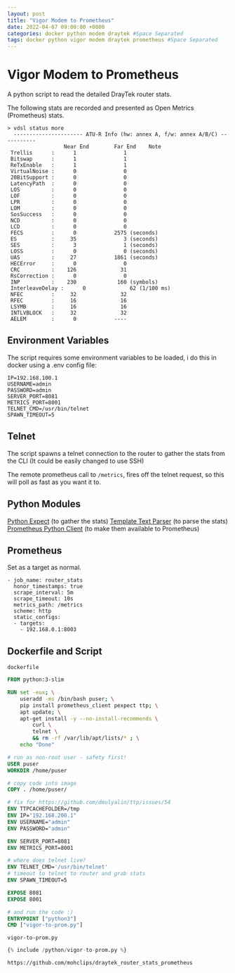 ```yaml
---
layout: post
title: "Vigor Modem to Prometheus"
date: 2022-04-07 09:00:00 +0000
categories: docker python modem draytek #Space Separated
tags: docker python vigor modem draytek prometheus #Space Separated
---
```


# Vigor Modem to Prometheus

A python script to read the detailed DrayTek router stats.

The following stats are recorded and presented as Open Metrics (Prometheus) stats.
```
> vdsl status more
  ---------------------- ATU-R Info (hw: annex A, f/w: annex A/B/C) -----------
                  Near End        Far End    Note
 Trellis      :      1               1
 Bitswap      :      1               1
 ReTxEnable   :      1               1
 VirtualNoise :      0               0
 20BitSupport :      0               0
 LatencyPath  :      0               0
 LOS          :      0               0
 LOF          :      0               0
 LPR          :      0               0
 LOM          :      0               0
 SosSuccess   :      0               0
 NCD          :      0               0
 LCD          :      0               0
 FECS         :      0            2575 (seconds)
 ES           :     35               3 (seconds)
 SES          :      3               1 (seconds)
 LOSS         :      0               0 (seconds)
 UAS          :     27            1861 (seconds)
 HECError     :      0               0
 CRC          :    126              31
 RsCorrection :      0               0
 INP          :    230             160 (symbols)
 InterleaveDelay :      0              62 (1/100 ms)
 NFEC         :     32              32
 RFEC         :     16              16
 LSYMB        :     16              16
 INTLVBLOCK   :     32              32
 AELEM        :      0            ----
```

## Environment Variables

The script requires some environment variables to be loaded, i do this in docker using a .env config file:

```
IP=192.168.100.1
USERNAME=admin
PASSWORD=admin
SERVER_PORT=8081
METRICS_PORT=8001
TELNET_CMD=/usr/bin/telnet
SPAWN_TIMEOUT=5
```

## Telnet

The script spawns a telnet connection to the router to gather the stats from the CLI (It could be easily changed to use SSH)

The remote prometheus call to `/metrics`, fires off the telnet request, so this will poll as fast as you want it to.

## Python Modules

[Python Expect](https://pexpect.readthedocs.io/en/stable/) (to gather the stats)
[Template Text Parser](https://ttp.readthedocs.io/en/latest/) (to parse the stats)
[Prometheus Python Client](https://github.com/prometheus/client_python) (to make them available to Prometheus)

## Prometheus

Set as a target as normal.

```
- job_name: router_stats
  honor_timestamps: true
  scrape_interval: 5m
  scrape_timeout: 10s
  metrics_path: /metrics
  scheme: http
  static_configs:
  - targets:
    - 192.168.0.1:8003
```

## Dockerfile and Script

`dockerfile`

```dockerfile
FROM python:3-slim

RUN set -eux; \
    useradd -ms /bin/bash puser; \
    pip install prometheus_client pexpect ttp; \
    apt update; \
    apt-get install -y --no-install-recommends \
        curl \
        telnet \
        && rm -rf /var/lib/apt/lists/* ; \
    echo "Done"

# run as non-root user - safety first!
USER puser
WORKDIR /home/puser

# copy code into image
COPY . /home/puser/

# fix for https://github.com/dmulyalin/ttp/issues/54
ENV TTPCACHEFOLDER=/tmp
ENV IP="192.168.200.1"
ENV USERNAME="admin"
ENV PASSWORD="admin"

ENV SERVER_PORT=8081
ENV METRICS_PORT=8001

# where does telnet live?
ENV TELNET_CMD='/usr/bin/telnet' 
# timeout to telnet to router and grab stats
ENV SPAWN_TIMEOUT=5

EXPOSE 8081
EXPOSE 8001

# and run the code :)
ENTRYPOINT ["python3"]
CMD ["vigor-to-prom.py"]
```

`vigor-to-prom.py`

```py
{% include /python/vigor-to-prom.py %}
```

```
https://github.com/mohclips/draytek_router_stats_prometheus
```
